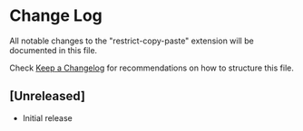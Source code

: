 # Change Log

All notable changes to the "restrict-copy-paste" extension will be documented in this file.

Check [Keep a Changelog](http://keepachangelog.com/) for recommendations on how to structure this file.

## [Unreleased]

- Initial release